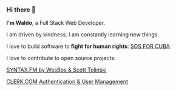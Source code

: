 ### Hi there 👋

**I'm Waldo**, a Full Stack Web Developer.

I am driven by kindness. I am constantly learning new things.

I love to build software to **fight for human rights**:
<a href="https://www.sosforcuba.com" target="_blank" rel="noopener noreferrer">SOS FOR CUBA</a>


I love to contribute to open source projects:

<a href="https://github.com/wesbos/Syntax/issues/449" target="_blank" rel="noopener noreferrer">SYNTAX.FM by WesBos & Scott Tolinski</a>
<!-- https://github.com/clerkinc/javascript/pull/846 -->
<a href="https://github.com/clerkinc/javascript/pull/846" target="_blank" rel="noopener noreferrer">CLERK.COM Authentication & User Management</a>
